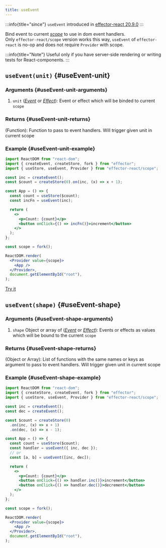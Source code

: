 ```yaml
---
title: useEvent
---
```


:::info{title="since"}
`useEvent` introduced in [effector-react 20.9.0](https://changelog.effector.dev/#effector-20-9-0)
:::

Bind event to current [_scope_](/en/api/effector/Scope) to use in dom event handlers.<br/>
Only `effector-react/scope` version works this way, `useEvent` of `effector-react` is no-op and does not require `Provider` with scope.

:::info{title="Note"}
Useful only if you have server-side rendering or writing tests for React-components.
:::

## `useEvent(unit)` {#useEvent-unit}

### Arguments {#useEvent-unit-arguments}

1. `unit` ([_Event_](/en/api/effector/Event) or [_Effect_](/en/api/effector/Effect)): Event or effect which will be binded to current `scope`

### Returns {#useEvent-unit-returns}

(Function): Function to pass to event handlers. Will trigger given unit in current scope

### Example {#useEvent-unit-example}

```jsx
import ReactDOM from "react-dom";
import { createEvent, createStore, fork } from "effector";
import { useStore, useEvent, Provider } from "effector-react/scope";

const inc = createEvent();
const $count = createStore(0).on(inc, (x) => x + 1);

const App = () => {
  const count = useStore($count);
  const incFn = useEvent(inc);

  return (
    <>
      <p>Count: {count}</p>
      <button onClick={() => incFn()}>increment</button>
    </>
  );
};

const scope = fork();

ReactDOM.render(
  <Provider value={scope}>
    <App />
  </Provider>,
  document.getElementById("root"),
);
```

[Try it](https://share.effector.dev/GyiJvLdo)

## `useEvent(shape)` {#useEvent-shape}

### Arguments {#useEvent-shape-arguments}

1. `shape` Object or array of ([_Event_](/en/api/effector/Event) or [_Effect_](/en/api/effector/Effect)): Events or effects as values which will be bound to the current `scope`

### Returns {#useEvent-shape-returns}

(Object or Array): List of functions with the same names or keys as argument to pass to event handlers. Will trigger given unit in current scope

### Example {#useEvent-shape-example}

```jsx
import ReactDOM from "react-dom";
import { createStore, createEvent, fork } from "effector";
import { useStore, useEvent, Provider } from "effector-react/scope";

const inc = createEvent();
const dec = createEvent();

const $count = createStore(0)
  .on(inc, (x) => x + 1)
  .on(dec, (x) => x - 1);

const App = () => {
  const count = useStore($count);
  const handler = useEvent({ inc, dec });
  // or
  const [a, b] = useEvent([inc, dec]);

  return (
    <>
      <p>Count: {count}</p>
      <button onClick={() => handler.inc()}>increment</button>
      <button onClick={() => handler.dec()}>decrement</button>
    </>
  );
};

const scope = fork();

ReactDOM.render(
  <Provider value={scope}>
    <App />
  </Provider>,
  document.getElementById("root"),
);
```
